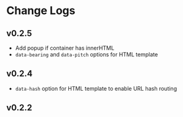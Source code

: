 # Change Logs

## v0.2.5

- Add popup if container has innerHTML
- `data-bearing` and `data-pitch` options for HTML template

## v0.2.4

- `data-hash` option for HTML template to enable URL hash routing

## v0.2.2
